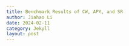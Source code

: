 ```yaml
---
title: Benchmark Results of CW, APY, and SR
author: Jiahao Li
date: 2024-02-11
category: Jekyll
layout: post
---
```



